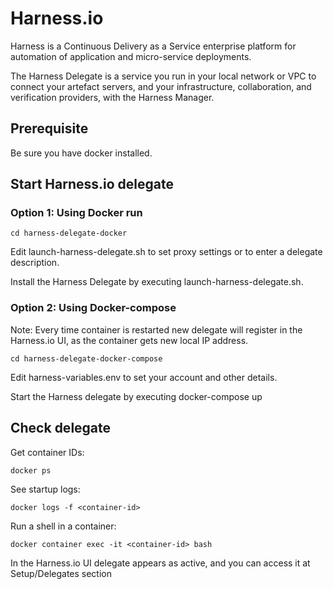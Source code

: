 # Harness.io 

Harness is a Continuous Delivery as a Service enterprise platform for automation of application and micro-service deployments.

The Harness Delegate is a service you run in your local network or VPC to connect your artefact servers, and your infrastructure, collaboration, and verification providers, with the Harness Manager.

## Prerequisite

Be sure you have docker installed.

## Start Harness.io delegate

### Option 1: Using Docker run
   ```
   cd harness-delegate-docker
   ```
Edit launch-harness-delegate.sh to set proxy settings or to enter a delegate description.

Install the Harness Delegate by executing launch-harness-delegate.sh.

### Option 2: Using Docker-compose

Note: Every time container is restarted new delegate will register in the Harness.io UI, as the container gets new local IP address.
   ```
   cd harness-delegate-docker-compose
   ```
Edit harness-variables.env to set your account and other details.

Start the Harness delegate by executing docker-compose up

## Check delegate

Get container IDs:
   ```
   docker ps
   ```
See startup logs:
   ```
   docker logs -f <container-id>
   ```
Run a shell in a container:
   ```
   docker container exec -it <container-id> bash
   ```
In the Harness.io UI delegate appears as active, and you can access it at Setup/Delegates section

